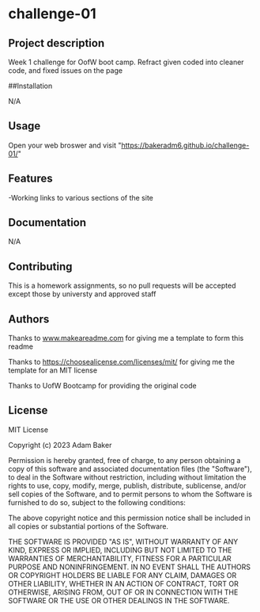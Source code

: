 # challenge-01

## Project description

Week 1 challenge for OofW boot camp. Refract given coded into cleaner code, and fixed issues on the page

##Installation

N/A

## Usage

Open your web broswer and visit "https://bakeradm6.github.io/challenge-01/"

## Features

-Working links to various sections of the site

## Documentation

N/A

## Contributing

This is a homework assignments, so no pull requests will be accepted except those by universty and approved staff

## Authors

Thanks to www.makeareadme.com for giving me a template to form this readme

Thanks to https://choosealicense.com/licenses/mit/ for giving me the template for an MIT license

Thanks to UofW Bootcamp for providing the original code

## License

MIT License

Copyright (c) 2023 Adam Baker

Permission is hereby granted, free of charge, to any person obtaining a copy
of this software and associated documentation files (the "Software"), to deal
in the Software without restriction, including without limitation the rights
to use, copy, modify, merge, publish, distribute, sublicense, and/or sell
copies of the Software, and to permit persons to whom the Software is
furnished to do so, subject to the following conditions:

The above copyright notice and this permission notice shall be included in all
copies or substantial portions of the Software.

THE SOFTWARE IS PROVIDED "AS IS", WITHOUT WARRANTY OF ANY KIND, EXPRESS OR
IMPLIED, INCLUDING BUT NOT LIMITED TO THE WARRANTIES OF MERCHANTABILITY,
FITNESS FOR A PARTICULAR PURPOSE AND NONINFRINGEMENT. IN NO EVENT SHALL THE
AUTHORS OR COPYRIGHT HOLDERS BE LIABLE FOR ANY CLAIM, DAMAGES OR OTHER
LIABILITY, WHETHER IN AN ACTION OF CONTRACT, TORT OR OTHERWISE, ARISING FROM,
OUT OF OR IN CONNECTION WITH THE SOFTWARE OR THE USE OR OTHER DEALINGS IN THE
SOFTWARE.
